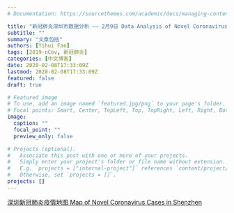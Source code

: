 ```yaml
---
# Documentation: https://sourcethemes.com/academic/docs/managing-content/

title: "新冠肺炎深圳市数据分析 —— 2月9日 Data Analysis of Novel Coronavirus Cases in Shenzhen - 9 Feb"
subtitle: ""
summary: "文章包括"
authors: [Yihui Fan]
tags: [2019-nCov, 新冠肺炎]
categories: [中文博客]
date: 2020-02-08T17:33:09Z
lastmod: 2020-02-08T17:33:09Z
featured: false
draft: true

# Featured image
# To use, add an image named `featured.jpg/png` to your page's folder.
# Focal points: Smart, Center, TopLeft, Top, TopRight, Left, Right, BottomLeft, Bottom, BottomRight.
image:
  caption: ""
  focal_point: ""
  preview_only: false

# Projects (optional).
#   Associate this post with one or more of your projects.
#   Simply enter your project's folder or file name without extension.
#   E.g. `projects = ["internal-project"]` references `content/project/deep-learning/index.md`.
#   Otherwise, set `projects = []`.
projects: []
---
```


<a href="/2019nCov_map/shenzhen.html">深圳新冠肺炎疫情地图 Map of Novel Coronavirus Cases in Shenzhen</a>